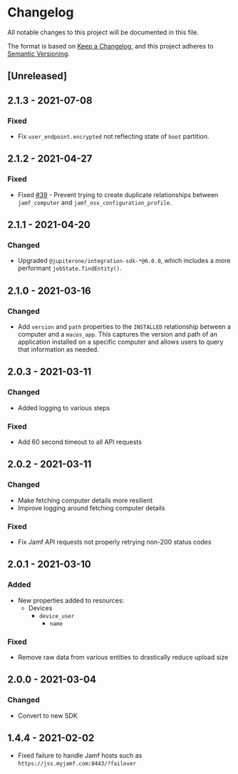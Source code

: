 # Changelog

All notable changes to this project will be documented in this file.

The format is based on [Keep a Changelog](https://keepachangelog.com/en/1.0.0/),
and this project adheres to
[Semantic Versioning](https://semver.org/spec/v2.0.0.html).

## [Unreleased]

## 2.1.3 - 2021-07-08

### Fixed

- Fix `user_endpoint.encrypted` not reflecting state of `boot` partition.

## 2.1.2 - 2021-04-27

### Fixed

- Fixed [#39](https://github.com/JupiterOne/graph-jamf/issues/39) - Prevent
  trying to create duplicate relationships between `jamf_computer` and
  `jamf_osx_configuration_profile`.

## 2.1.1 - 2021-04-20

### Changed

- Upgraded `@jupiterone/integration-sdk-*@6.0.0`, which includes a more
  performant `jobState.findEntity()`.

## 2.1.0 - 2021-03-16

### Changed

- Add `version` and `path` properties to the `INSTALLED` relationship between a
  computer and a `macos_app`. This captures the version and path of an
  application installed on a specific computer and allows users to query that
  information as needed.

## 2.0.3 - 2021-03-11

### Changed

- Added logging to various steps

### Fixed

- Add 60 second timeout to all API requests

## 2.0.2 - 2021-03-11

### Changed

- Make fetching computer details more resilient
- Improve logging around fetching computer details

### Fixed

- Fix Jamf API requests not properly retrying non-200 status codes

## 2.0.1 - 2021-03-10

### Added

- New properties added to resources:
  - Devices
    - `device_user`
      - `name`

### Fixed

- Remove raw data from various entities to drastically reduce upload size

## 2.0.0 - 2021-03-04

### Changed

- Convert to new SDK

## 1.4.4 - 2021-02-02

- Fixed failure to handle Jamf hosts such as
  `https://jss.myjamf.com:8443/?failover`
